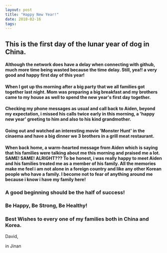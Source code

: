 ```yaml
---
layout: post
title: "Happy New Year!"
date: 2018-02-16
tags: 
---
```


## This is the first day of the lunar year of dog in China.

#### Although the network does have a delay when connecting with github, much more time being wasted because the time delay. Still, yea!! a very good and happy first day of this year!

#### When I got up ths morning after a big party that we all families got together last night. Mom was preparing a big breakfast and my brothers came to my house as well to spend the new year's first day together.

#### Checking my phone messages as usual and call back to Aiden, beyond my expectation, i missed his calls twice early in this morning, a 'happy new year' greeting to him and also to his kind grandmother.

#### Going out and watched an interesting movie 'Monster Hunt' in the cinaema and have a big dinner we 3 brothers in a grill meat restaurant.

#### When back home, a warm-hearted message from Aiden which is saying that his families were talking about me this morning and praised me a lot. SAME! SAME! ALRIGHT??? To be honest, i was really happy to meet Aiden and his families treated me as a member of his family. All the memories make me feel i am not alone in a foreign country and like any other Korean people who have a family. I become not to fear of anything around me because i know i have my family here!

### A good beginning should be the half of success! 
### Be Happy, Be Strong, Be Healthy!
### Best Wishes to every one of my families both in China and Korea.

David,

in Jinan 
